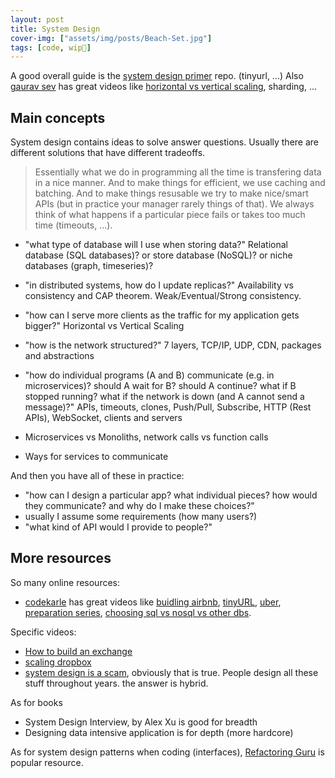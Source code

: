 ```yaml
---
layout: post
title: System Design
cover-img: ["assets/img/posts/Beach-Set.jpg"]
tags: [code, wip🚧]
---
```


A good overall guide is the [system design primer](https://github.com/donnemartin/system-design-primer/?tab=readme-ov-file) repo. (tinyurl, ...)
Also [gaurav sev]() has great videos like [horizontal vs vertical scaling](https://www.youtube.com/watch?v=xpDnVSmNFX0&list=PLMCXHnjXnTnvo6alSjVkgxV-VH6EPyvoX), sharding, ...

## Main concepts

System design contains ideas to solve answer questions. Usually there are different solutions that have different tradeoffs.

> Essentially what we do in programming all the time is transfering data in a nice manner. And to make things for efficient, we use caching and batching. And to make things resusable we try to make nice/smart APIs (but in practice your manager rarely things of that).
> We always think of what happens if a particular piece fails or takes too much time (timeouts, ...).

* "what type of database will I use when storing data?" Relational database (SQL databases)? or store database (NoSQL)? or niche databases (graph, timeseries)?
* "in distributed systems, how do I update replicas?" Availability vs consistency and CAP theorem. Weak/Eventual/Strong consistency.
* "how can I serve more clients as the traffic for my application gets bigger?" Horizontal vs Vertical Scaling
* "how is the network structured?" 7 layers, TCP/IP, UDP, CDN, packages and abstractions
* "how do individual programs (A and B) communicate (e.g. in microservices)? should A wait for B? should A continue? what if B stopped running? what if the network is down (and A cannot send a message)?" APIs, timeouts, clones, Push/Pull, Subscribe, HTTP (Rest APIs), WebSocket, clients and servers 

* Microservices vs Monoliths, network calls vs function calls
* Ways for services to communicate

And then you have all of these in practice:
* "how can I design a particular app? what individual pieces? how would they communicate? and why do I make these choices?"
* usually I assume some requirements (how many users?)
* "what kind of API would I provide to people?"

## More resources

So many online resources:
* [codekarle](https://www.youtube.com/@codeKarle/videos) has great videos like [buidling airbnb](https://www.youtube.com/watch?v=YyOXt2MEkv4), [tinyURL](https://www.youtube.com/watch?v=AVztRY77xxA&ab_channel=codeKarle&sttick=0), [uber](https://www.youtube.com/watch?v=Tp8kpMe-ZKw&ab_channel=codeKarle&sttick=0), [preparation series](https://www.youtube.com/watch?v=3loACSxowRU&list=PLhgw50vUymycJPN6ZbGTpVKAJ0cL4OEH3), [choosing sql vs nosql vs other dbs](https://www.youtube.com/watch?v=cODCpXtPHbQ&list=PLhgw50vUymycJPN6ZbGTpVKAJ0cL4OEH3&index=10&ab_channel=codeKarle). 

Specific videos:
* [How to build an exchange](https://www.youtube.com/watch?v=b1e4t2k2KJY&ab_channel=JaneStreet)
* [scaling dropbox](https://www.youtube.com/watch?v=PE4gwstWhmc&ab_channel=Stanford)
* [system design is a scam](https://www.youtube.com/watch?v=rKgtPABz9AY), obviously that is true. People design all these stuff throughout years. the answer is hybrid.

As for books
* System Design Interview, by Alex Xu is good for breadth
* Designing data intensive application is for depth (more hardcore)

As for system design patterns when coding (interfaces), [Refactoring Guru](https://refactoring.guru/design-patterns) is popular resource.
